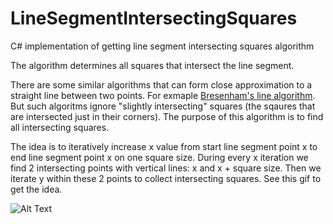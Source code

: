 # LineSegmentIntersectingSquares
C# implementation of getting line segment intersecting squares algorithm

The algorithm determines all squares that intersect the line segment. 

There are some similar algorithms that can form close approximation to a straight line between two points. For exmaple [Bresenham's line algorithm](https://en.wikipedia.org/wiki/Bresenham%27s_line_algorithm). But such algoritms ignore "slightly intersecting" squares (the sqaures that are intersected just in their corners). The purpose of this algorithm is to find all intersecting squares.

The idea is to iteratively increase x value from start line segment point x to end line segment point x on one square size. During every x iteration we find 2 intersecting points with vertical lines: x and x + square size. Then we iterate y within these 2 points to collect intersecting squares. See this gif to get the idea.  

![Alt Text](https://github.com/morozec/LineSegmentIntersectingSquares/blob/master/giphy.gif)
